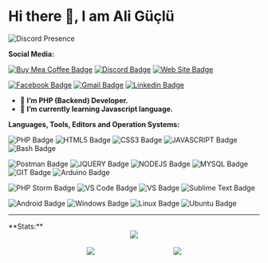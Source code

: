 # Hi there 👋, I am Ali Güçlü

![Discord Presence](https://lanyard.cnrad.dev/api/423138537509224449)

**Social Media:**

[![Buy Mea Coffee Badge](https://img.shields.io/badge/Buy_Me_A_Coffee-FFDD00?style=for-the-badge&logo=buy-me-a-coffee&logoColor=black)](https://www.buymeacoffee.com/aliguclu)
[![Discord Badge](https://img.shields.io/badge/Discord-7289DA?style=for-the-badge&logo=discord&logoColor=white)](https://discord.com/users/423138537509224449)
[![Web Site Badge](https://img.shields.io/badge/website-000000?style=for-the-badge&logo=About.me&logoColor=white)](https://aliguclu.com.tr)

[![Facebook Badge](https://img.shields.io/badge/Facebook-1877F2?style=for-the-badge&logo=facebook&logoColor=white)](https://facebook.com/ali-mirarus)
[![Gmail Badge](https://img.shields.io/badge/Gmail-D14836?style=for-the-badge&logo=gmail&logoColor=white)](mailto:aliguclutr@gmail.com)
[![Linkedin Badge](https://img.shields.io/badge/LinkedIn-0077B5?style=for-the-badge&logo=linkedin&logoColor=white)](https://linkedin.com/in/ali-guclu)


- 🔭 **I’m PHP (Backend) Developer.**
- 🌱 **I’m currently learning Javascript language.**

**Languages, Tools, Editors and Operation Systems:**  

![PHP Badge](https://img.shields.io/badge/PHP-777BB4?style=for-the-badge&logo=php&logoColor=white)
![HTML5 Badge](https://img.shields.io/badge/HTML5-E34F26?style=for-the-badge&logo=html5&logoColor=white)
![CSS3 Badge](https://img.shields.io/badge/CSS3-1572B6?style=for-the-badge&logo=css3&logoColor=white)
![JAVASCRIPT Badge](https://img.shields.io/badge/JavaScript-323330?style=for-the-badge&logo=javascript&logoColor=F7DF1E)
![Bash Badge](https://img.shields.io/badge/Shell_Script-121011?style=for-the-badge&logo=gnu-bash&logoColor=white)

![Postman Badge](https://img.shields.io/badge/Postman-FF6C37?style=for-the-badge&logo=postman&logoColor=white)
![JQUERY Badge](https://img.shields.io/badge/jQuery-0769AD?style=for-the-badge&logo=jquery&logoColor=white)
![NODEJS Badge](https://img.shields.io/badge/Node.js-43853D?style=for-the-badge&logo=node.js&logoColor=white)
![MYSQL Badge](https://img.shields.io/badge/MySQL-00000F?style=for-the-badge&logo=mysql&logoColor=white)
![GIT Badge](https://img.shields.io/badge/Git-F05032?style=for-the-badge&logo=git&logoColor=white)
![Arduino Badge](https://img.shields.io/badge/Arduino-00979D?style=for-the-badge&logo=Arduino&logoColor=white)

![PHP Storm Badge](http://img.shields.io/badge/-PHPStorm-181717?style=for-the-badge&logo=phpstorm&logoColor=white)
![VS Code Badge](https://img.shields.io/badge/Visual_Studio_Code-0078D4?style=for-the-badge&logo=visual%20studio%20code&logoColor=white)
![VS Badge](https://img.shields.io/badge/Visual_Studio-5C2D91?style=for-the-badge&logo=visual%20studio&logoColor=white)
![Sublime Text Badge](https://img.shields.io/badge/sublime_text-%23575757.svg?&style=for-the-badge&logo=sublime-text&logoColor=important)

![Android Badge](https://img.shields.io/badge/Android-3DDC84?style=for-the-badge&logo=android&logoColor=white)
![Windows Badge](https://img.shields.io/badge/Windows-0078D6?style=for-the-badge&logo=windows&logoColor=white)
![Linux Badge](https://img.shields.io/badge/Linux-FCC624?style=for-the-badge&logo=linux&logoColor=black)
![Ubuntu Badge](https://img.shields.io/badge/Ubuntu-E95420?style=for-the-badge&logo=ubuntu&logoColor=white)

<hr>
**Stats:**  
<br>
<div style="display: flex;justify-content: space-evenly">
  <img align="center" src="https://github-readme-stats.vercel.app/api?username=mirarus&show_icons=true&include_all_commits=true&cache_seconds=60" />
</div>
<br>
<div style="display: flex;justify-content: space-evenly">
  <a href="https://github.com/mirarus/bmvc-core">
    <img align="center" src="https://github-readme-stats.vercel.app/api/pin/?username=mirarus&repo=bmvc-core&show_owner=true" />
  </a>
  <a href="https://github.com/mirarus/bmvc-libs">
    <img align="center" src="https://github-readme-stats.vercel.app/api/pin/?username=mirarus&repo=bmvc-libs&show_owner=true" />
  </a>
</div>
